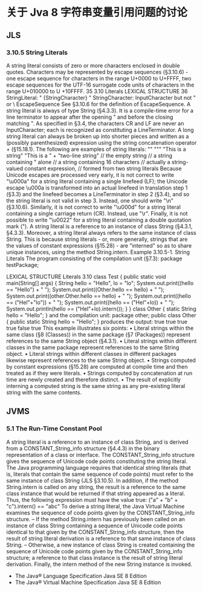 # 关于 Jva 8 字符串变量引用问题的讨论

## JLS

### 3.10.5 String Literals


A string literal consists of zero or more characters enclosed in double quotes. Characters may be represented by escape sequences (§3.10.6) - one escape sequence for characters in the range U+0000 to U+FFFF, two escape sequences for the UTF-16 surrogate code units of characters in the range U+010000 to U +10FFFF.
35
3.10 Literals
LEXICAL STRUCTURE
36
StringLiteral:
" {StringCharacter} "
StringCharacter: InputCharacter but not " or \ EscapeSequence
See §3.10.6 for the definition of EscapeSequence.
A string literal is always of type String (§4.3.3).
It is a compile-time error for a line terminator to appear after the opening " and before the closing matching ".
As specified in §3.4, the characters CR and LF are never an InputCharacter; each is recognized as constituting a LineTerminator.
A long string literal can always be broken up into shorter pieces and written as a (possibly parenthesized) expression using the string concatenation operator + (§15.18.1).
The following are examples of string literals:
""
"\""
"This is a string"
"This is a " +
    "two-line string"
// the empty string
// a string containing " alone
// a string containing 16 characters
// actually a string-valued constant expression,
   // formed from two string literals
Because Unicode escapes are processed very early, it is not correct to write "\u000a" for a string literal containing a single linefeed (LF); the Unicode escape \u000a is transformed into an actual linefeed in translation step 1 (§3.3) and the linefeed becomes a LineTerminator in step 2 (§3.4), and so the string literal is not valid in step 3. Instead, one should write "\n" (§3.10.6). Similarly, it is not correct to write "\u000d" for a string literal containing a single carriage return (CR). Instead, use "\r". Finally, it is not possible to write "\u0022" for a string literal containing a double quotation mark (").
A string literal is a reference to an instance of class String (§4.3.1, §4.3.3).
Moreover, a string literal always refers to the same instance of class String. This is because string literals - or, more generally, strings that are the values of constant expressions (§15.28) - are "interned" so as to share unique instances, using the method String.intern.
Example 3.10.5-1. String Literals
The program consisting of the compilation unit (§7.3):
package testPackage;

LEXICAL STRUCTURE
Literals 3.10
       class Test {
           public static void main(String[] args) {
               String hello = "Hello", lo = "lo";
               System.out.print((hello == "Hello") + " ");
               System.out.print((Other.hello == hello) + " ");
               System.out.print((other.Other.hello == hello) + " ");
               System.out.print((hello == ("Hel"+"lo")) + " ");
               System.out.print((hello == ("Hel"+lo)) + " ");
               System.out.println(hello == ("Hel"+lo).intern());
} }
       class Other { static String hello = "Hello"; }
and the compilation unit:
       package other;
       public class Other { public static String hello = "Hello"; }
produces the output:
       true true true true false true
This example illustrates six points:
• Literal strings within the same class (§8 (Classes)) in the same package (§7 (Packages))
represent references to the same String object (§4.3.1).
• Literal strings within different classes in the same package represent references to the
same String object.
• Literal strings within different classes in different packages likewise represent references
to the same String object.
• Strings computed by constant expressions (§15.28) are computed at compile time and
then treated as if they were literals.
• Strings computed by concatenation at run time are newly created and therefore distinct.
• The result of explicitly interning a computed string is the same string as any pre-existing literal string with the same contents.

## JVMS

### 5.1 The Run-Time Constant Pool

A string literal is a reference to an instance of class String, and is derived from a CONSTANT_String_info structure (§4.4.3) in the binary representation of a class or interface. The CONSTANT_String_info structure gives the sequence of Unicode code points constituting the string literal.
The Java programming language requires that identical string literals (that is, literals that contain the same sequence of code points) must refer to the same instance of class String (JLS §3.10.5). In addition, if the method String.intern is called on any string, the result is a reference to the same class instance that would be returned if that string appeared as a literal. Thus, the following expression must have the value true:
     ("a" + "b" + "c").intern() == "abc"
To derive a string literal, the Java Virtual Machine examines the sequence of code points given by the CONSTANT_String_info structure.
– If the method String.intern has previously been called on an instance of class String containing a sequence of Unicode code points identical to that given by the CONSTANT_String_info structure, then the result of string literal derivation is a reference to that same instance of class String.
– Otherwise, a new instance of class String is created containing the sequence of Unicode code points given by the CONSTANT_String_info structure; a reference to that class instance is the result of string literal derivation. Finally, the intern method of the new String instance is invoked.

* The Java® Language Specification Java SE 8 Edition
* The Java® Virtual Machine Specification Java SE 8 Edition
